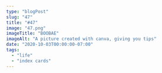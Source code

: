 ```yaml
---
type: "blogPost"
slug: "47"
title: "#47"
image: "47.png"
imageTitle: "BOOBAE"
imageAlt: "A picture created with canva, giving you tips"
date: "2020-10-03T00:00:00-07:00"
tags:
  - "life"
  - "index cards"
---
```


